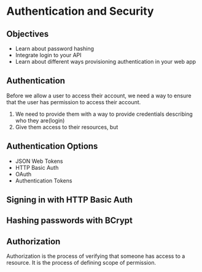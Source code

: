 # Authentication and Security

## Objectives

- Learn about password hashing
- Integrate login to your API
- Learn about different ways provisioning authentication in your web app

## Authentication

Before we allow a user to access their account, we need a way to ensure that the user has permission to access their account.

1. We need to provide them with a way to provide credentials describing who they are(login)
2. Give them access to their resources, but

## Authentication Options

- JSON Web Tokens
- HTTP Basic Auth
- OAuth
- Authentication Tokens


## Signing in with HTTP Basic Auth


## Hashing passwords with BCrypt


## Authorization

Authorization is the process of verifying that someone has access to a resource. It is the process of defining scope of permission.



